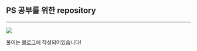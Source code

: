 ## PS 공부를 위한 repository

---

<img src="https://img.shields.io/badge/Python-3776AB?style=for-the-badge&logo=Python&logoColor=white">

풀이는 [블로그](https://velog.io/@jaehyeonkim2358/series/%EC%BD%94%EB%94%A9%ED%85%8C%EC%8A%A4%ED%8A%B8)에 작성되어있습니다!
